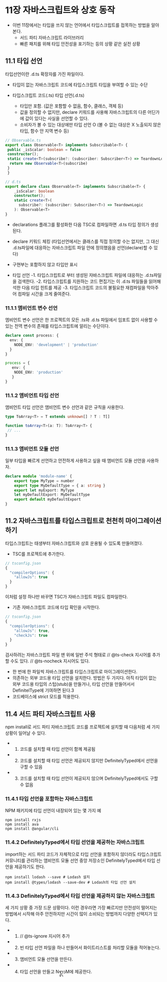 # 11장 자바스크립트와 상호 동작
- 이번 11장에서는 타입을 쓰지 않는 언어에서 타입스크립트를 접목하는 방법을 알아본다.
  - 서드 파티 자바스크립트 라이브러리
  - 빠른 패치를 위해 타입 안전성을 포기하는 등의 상황 같은 실전 상황

## 11.1 타입 선언
타입선언이란 .d.ts 확장자를 가진 파일이다.
- 타입이 없는 자바스크립트 코드에 타입스크립트 타입을 부여할 수 있는 수단

- 타입스크립트 코드(.ts) 타입 선언(.d.ts)
  - 타입만 포함. (값은 포함할 수 없음, 함수, 클래스, 객체 등)
  - 값을 정의할 수 없지만, declare 키워드를 사용해 자바스크립트의 다른 어딘가에 값이 있다는 사실을 선언할 수 있다.
  - 소비자가 볼 수 있는 대상에만 타입 선언 O (볼 수 없는 대상은 X 노출되지 않은 타입, 함수 안 지역 변수 등)


```ts
// Observable.ts
export class Observable<T> implements Subscribable<T> {
 public _isScalar: boolean = false
 constructor();
 static create<T>(subscribe?: (subscriber: Subscriber<T>) => TeardownLogic) {
  return new Observable<T>(subscribe)
 }
 }

// d.ts
export declare class Observable<T> implements Subscribable<T> { 
    _isScalar: boolean
    constructor();
    static create<T>(
      subscribe?: (subscriber: Subscriber<T>) => TeardownLogic
    ): Observable<T>
}
```

- declarations 플래그를 활성화한 다음 TSC로 컴파일하면 .d.ts 타입 정의가 생성된다.

- declare 키워드 체킹 (타입선언에서는 클래스를 직접 정의할 수는 없지만, 그 대신 .d.ts파일에 대응하는 자바스크립트 파일 안에 정의했음을 선언(declare)할 수 있다)
- 구현부는 포함하지 않고 타입만 표시

- 타입 선언
  -1. 타입스크립트로 부터 생성된 자바스크립트 파일에 대응하는 .d.ts파일을 검색한다.
  -2. 타입스크립트를 지원하는 코드 편집기는 이 .d.ts 파일들을 읽어해석한 다음 타입 힌트를 제공
  -3. 타입스크립트 코드의 불필요한 재컴파일을 막아주어 컴파일 시간을 크게 줄여준다.

### 11.1.1 앰비언트 변수 선언
엠비언트 변수 선언은 한 프로젝트의 모든 .ts와 .d.ts 파일에서 임포트 없이 사용할 수 있는 전역 변수의 존재를 타입스크립트에 알리는 수단이다.

```ts
declare const process: {
  env: {
    NODE_ENV: 'development' | 'production'
  }
}

process = {
   env: {
    NODE_ENV: 'production'
   }
}
```

### 11.1.2 앰비언트 타입 선언
앰비언트 타입 선언은 앰비언트 변수 선언과 같은 규칙을 사용한다.

```ts
type ToArray<T> = T extends unknown[] ? T : T[]

function toArray<T>(a: T): ToArray<T> {
 // ...
}
```


### 11.1.3 앰비언트 모듈 선언
일부 타입을 빠르게 선언하고 안전하게 사용하고 싶을 때 앰비언트 모듈 선언을 사용하자.

```ts
declare module 'module-name' {
    export type MyType = number
    export type MyDefaultType = { a: string }
    export let myExport: MyType
    let myDefaultExport: MyDefaultType
    export default myDefaultExport
}
```

## 11.2 자바스크립트를 타입스크립트로 천천히 마이그레이션하기
타입스크립트는 태생부터 자바스크립트와 상호 운용될 수 있도록 만들어졌다.

- TSC를 프로젝트에 추가한다.
```ts
// tsconfig.json
{
  "compilerOptions": {
    "allowJs": true
  }
}
```
이처럼 설정 하나만 바꾸면 TSC가 자바스크립트 파일도 컴파일한다.

- 기존 자바스크립트 코드에 타입 확인을 시작한다.
```ts
// tsconfig.json
{
  "compilerOptions": {
    "allowJs": true,
    "checkJs": true
  }
}
```
검사하려는 자바스크립트 파일 맨 위에 일반 주석 형태로 // @ts-check 지시어를 추가할 수도 있다.
// @ts-nocheck 지시어도 있다.

- 한 번에 한 파일씩 자바스크립트를 타입스크립트로 마이그레이션한다.
- 의존하는 외부 코드용 타입 선언을 설치한다. 방법은 두 가지다. 아직 타입이 없는 외부 코드용 타입의 스텁(stub)을 만들거나, 타입 선언을 만들어서서 DefinitelType에 기여하면 된다.3
- 코드베이스에 strict 모드를 적용한다.

## 11.4 서드 파티 자바스크립트 사용
npm install로 서드 파티 자바스크립트 코드를 프로젝트에 설치할 때 다음처럼 세 가지 상황이 일어날 수 있다.
- 1. 코드를 설치할 때 타입 선언이 함께 제공됨
- 2. 코드를 설치할 때 타입 선언은 제공되지 않지만 DefinitelyTyped에서 선언을 구할 수 있음
- 3. 코드를 설치할 때 타입 선언이 제공되지 않으며 DefinitelyTyped에서도 구할 수 없음

### 11.4.1 타입 선언을 포함하는 자바스크립트
NPM 패키지에 타입 선언이 내장되어 있는 몇 가지 예

```
npm install rxjs
npm install ava
npm install @angular/cli
```

### 11.4.2 DefinitelyTyped에서 타입 선언을 제공하는 자바스크립트
import하는 서드 파티 코드가 자체적으로 타입 선언을 포함하지 않더라도 타입스크립트 커뮤니티를 관리하는 앰비언트 모듈 선언 중앙 저장소인 DefinitelyTyped에서 타입 선언을 제공하기도 한다.

```
npm install lodash --save # Lodash 설치
npm install @types/lodash --save-dev # Lodash의 타입 선언 설치
```

### 11.4.3 DefinitelyTyped에서 타입 선언을 제공하지 않는 자바스크립트
세 가지 상황 중 가장 드문 상황이다. 이런 경우라면 가장 빠르지만 안전성이 떨어지는 방법에서 시작해 아주 안전하지만 시간이 많이 소비되는 방법까지 다양한 선택지가 있다.

- 1. // @ts-ignore 지시어 추가
- 2. 빈 타입 선언 파일을 하나 만들어서 화이트리스트를 처리할 모듈을 적어놓는다. 
- 3. 앰비언트 모듈 선언을 만든다. 
- 4. 타입 선언을 만들고 NᬒM에 제공한다.
